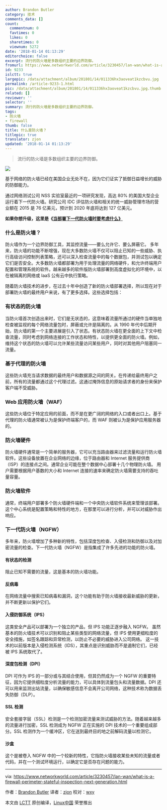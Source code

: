 ```yaml
---
author: Brandon Butler
category: 技术
comments_data: []
count:
  commentnum: 0
  favtimes: 0
  likes: 0
  sharetimes: 0
  viewnum: 5272
date: '2018-01-14 01:13:29'
editorchoice: false
excerpt: 流行的防火墙是多数组织主要的边界防御。
fromurl: https://www.networkworld.com/article/3230457/lan-wan/what-is-a-firewall-perimeter-stateful-inspection-next-generation.html
id: 9233
islctt: true
largepic: /data/attachment/album/201801/14/011336hx3aoveat1kzcbvu.jpg
permalink: /article-9233-1.html
pic: /data/attachment/album/201801/14/011336hx3aoveat1kzcbvu.jpg.thumb.jpg
related: []
reviewer: ''
selector: ''
summary: 流行的防火墙是多数组织主要的边界防御。
tags:
- 防火墙
- firewall
thumb: false
title: 什么是防火墙？
titlepic: true
translator: zjon
updated: '2018-01-14 01:13:29'
---
```



> 
> 流行的防火墙是多数组织主要的边界防御。
> 
> 
> 


![](/data/attachment/album/201801/14/011336hx3aoveat1kzcbvu.jpg)


基于网络的防火墙已经在美国企业无处不在，因为它们证实了抵御日益增长的威胁的防御能力。


通过网络测试公司 NSS 实验室最近的一项研究发现，高达 80% 的美国大型企业运行着下一代防火墙。研究公司 IDC 评估防火墙和相关的统一威胁管理市场的营业额在 2015 是 76 亿美元，预计到 2020 年底将达到 127 亿美元。


**如果你想升级，这里是《[当部署下一代防火墙时要考虑什么》](https://www.networkworld.com/article/3236448/lan-wan/what-to-consider-when-deploying-a-next-generation-firewall.html)**


### 什么是防火墙？


防火墙作为一个边界防御工具，其监控流量——要么允许它、要么屏蔽它。 多年来，防火墙的功能不断增强，现在大多数防火墙不仅可以阻止已知的一些威胁、执行高级访问控制列表策略，还可以深入检查流量中的每个数据包，并测试包以确定它们是否安全。大多数防火墙都部署为用于处理流量的网络硬件，和允许终端用户配置和管理系统的软件。越来越多的软件版防火墙部署到高度虚拟化的环境中，以在被隔离的网络或 IaaS 公有云中执行策略。


随着防火墙技术的进步，在过去十年中创造了新的防火墙部署选择，所以现在对于部署防火墙的最终用户来说，有了更多选择。这些选择包括：


### 有状态的防火墙


当防火墙首次创造出来时，它们是无状态的，这意味着流量所通过的硬件当单独地检查被监视的每个网络流量包时，屏蔽或允许是隔离的。从 1990 年代中后期开始，防火墙的第一个主要进展是引入了状态。有状态防火墙在更全面的上下文中检查流量，同时考虑到网络连接的工作状态和特性，以提供更全面的防火墙。例如，维持这个状态的防火墙可以允许某些流量访问某些用户，同时对其他用户阻塞同一流量。


### 基于代理的防火墙


这些防火墙充当请求数据的最终用户和数据源之间的网关。在传递给最终用户之前，所有的流量都通过这个代理过滤。这通过掩饰信息的原始请求者的身份来保护客户端不受威胁。


### Web 应用防火墙（WAF）


这些防火墙位于特定应用的前面，而不是在更广阔的网络的入口或者出口上。基于代理的防火墙通常被认为是保护终端客户的，而 WAF 则被认为是保护应用服务器的。


### 防火墙硬件


防火墙硬件通常是一个简单的服务器，它可以充当路由器来过滤流量和运行防火墙软件。这些设备放置在企业网络的边缘，位于路由器和 Internet 服务提供商（ISP）的连接点之间。通常企业可能在整个数据中心部署十几个物理防火墙。 用户需要根据用户基数的大小和 Internet 连接的速率来确定防火墙需要支持的吞吐量容量。


### 防火墙软件


通常，终端用户部署多个防火墙硬件端和一个中央防火墙软件系统来管理该部署。 这个中心系统是配置策略和特性的地方，在那里可以进行分析，并可以对威胁作出响应。


### 下一代防火墙（NGFW）


多年来，防火墙增加了多种新的特性，包括深度包检查、入侵检测和防御以及对加密流量的检查。下一代防火墙（NGFW）是指集成了许多先进的功能的防火墙。


#### 有状态的检测


阻止已知不需要的流量，这是基本的防火墙功能。


#### 反病毒


在网络流量中搜索已知病毒和漏洞，这个功能有助于防火墙接收最新威胁的更新，并不断更新以保护它们。


#### 入侵防御系统（IPS）


这类安全产品可以部署为一个独立的产品，但 IPS 功能正逐步融入 NGFW。 虽然基本的防火墙技术可以识别和阻止某些类型的网络流量，但 IPS 使用更细粒度的安全措施，如签名跟踪和异常检测，以防止不必要的威胁进入公司网络。 这一技术的以前版本是入侵检测系统（IDS），其重点是识别威胁而不是遏制它们，已经被 IPS 系统取代了。


#### 深度包检测（DPI）


DPI 可作为 IPS 的一部分或与其结合使用，但其仍然成为一个 NGFW 的重要特征，因为它提供细粒度分析流量的能力，可以具体到流量包头和流量数据。DPI 还可以用来监测出站流量，以确保敏感信息不会离开公司网络，这种技术称为数据丢失防御（DLP）。


#### SSL 检测


安全套接字层（SSL）检测是一个检测加密流量来测试威胁的方法。随着越来越多的流量进行加密，SSL 检测成为 NGFW 正在实施的 DPI 技术的一个重要组成部分。SSL 检测作为一个缓冲区，它在送到最终目的地之前解码流量以检测它。


#### 沙盒


这个是被卷入 NGFW 中的一个较新的特性，它指防火墙接收某些未知的流量或者代码，并在一个测试环境运行，以确定它是否存在问题的能力。




---


via: <https://www.networkworld.com/article/3230457/lan-wan/what-is-a-firewall-perimeter-stateful-inspection-next-generation.html>


作者：[Brandon Butler](https://www.networkworld.com/author/Brandon-Butler/) 译者：[zjon](https://github.com/zjon) 校对：[wxy](https://github.com/wxy)


本文由 [LCTT](https://github.com/LCTT/TranslateProject) 原创编译，[Linux中国](https://linux.cn/) 荣誉推出